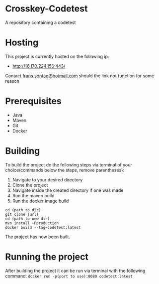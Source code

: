 # Crosskey-Codetest
A repository containing a codetest

# Hosting
This project is currently hosted on the following ip:
- http://16.170.224.156:443/

Contact frans.sontag@hotmail.com should the link not function for some reason

# Prerequisites
- Java
- Maven
- Git
- Docker

# Building
To build the project do the following steps via terminal of your choice(commands below the steps, remove parentheses):

1. Navigate to your desired directory
2. Clone the project
3. Navigate inside the created directory if one was made
4. Run the maven build
5. Run the docker image build

```
cd (path to dir)
git clone (url)
cd (path to new dir)
mvn install -Pproduction
docker build --tag=codetest:latest
```

The project has now been built.

# Running the project
After building the project it can be run via terminal with the following command:
```docker run -p(port to use):8080 codetest:latest```
